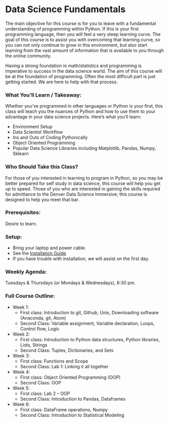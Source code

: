 # Data Science Fundamentals

The main objective for this course is for you to leave with a fundamental understanding of programming within Python.  If this is your first programming language, then you will feel a very steep learning curve.  The goal of this course is to assist you with overcoming that learning curve, so you can not only continue to grow in this environment, but also start learning from the vast amount of information that is available to you through the online community.  

Having a strong foundation in math/statistics and programming is imperative to success in the data science world.  The aim of this course will be at the foundation of programming.  Often the most difficult part is just getting started.  We are here to help with that process.

### What You’ll Learn / Takeaway:

Whether you’ve programmed in other languages or Python is your first, this class will teach you the nuances of Python and how to use them to your advantage in your data science projects. Here’s what you’ll learn:

* Environment Setup
* Data Scientist Workflow
* Ins and Outs of Coding Pythonically
* Object Oriented Programming
* Popular Data Science Libraries including Matplotlib, Pandas, Numpy, Sklearn

### Who Should Take this Class? 

For those of you interested in learning to program in Python, so you may be better prepared for self study in data science, this course will help you get up to speed.  Those of you who are interested in gaining the skills required for admittance to the Denver Data Science Immersive; this course is designed to help you meet that bar.

### Prerequisites:

Desire to learn.

### Setup: 

* Bring your laptop and power cable.  
* See the [Installation Guide](https://github.com/zipfian/python-fundamentals/tree/master/introduction)
* If you have trouble with installation, we will assist on the first day.

### Weekly Agenda:

Tuesdays & Thursdays (or Mondays & Wednesdays), 6:30 pm.

### Full Course Outline:

* Week 1: 
  * First class: Introduction to git, Github, Unix, Downloading software (Anaconda, git, Atom)
  * Second Class: Variable assignment, Variable declaration, Loops, Control flow, Logic
* Week 2: 
  * First class: Introduction to Python data structures, Python libraries, Lists, Strings
  * Second Class: Tuples, Dictionaries, and Sets
* Week 3: 
  * First class: Functions and Scope
  * Second Class: Lab 1: Linking it all together
* Week 4: 
  * First class: Object Oriented Programming (OOP)
  * Second Class: OOP
* Week 5:
  * First class: Lab 2 – OOP
  * Second Class: Introduction to Pandas, Dataframes
* Week 6:
  * First class: DataFrame operations, Numpy
  * Second Class: Introduction to Statistical Modeling
